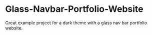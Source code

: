 # Glass-Navbar-Portfolio-Website
Great example project for a dark theme with a glass nav bar portfolio website.
